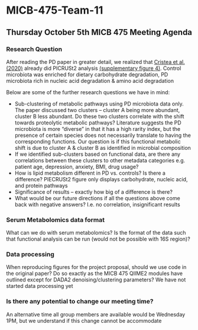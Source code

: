 # MICB-475-Team-11

## Thursday October 5th MICB 475 Meeting Agenda
### Research Question
After reading the PD paper in greater detail, we realized that [Cristea et al. (2020)](https://movementdisorders.onlinelibrary.wiley.com/doi/10.1002/mds.28052)  already did PICRUSt2 analysis [(supplementary figure 4)](https://movementdisorders.onlinelibrary.wiley.com/action/downloadSupplement?doi=10.1002%2Fmds.28052&file=mds28052-sup-0002-FigureS1.pdf). Control microbiota was enriched for dietary carbohydrate degradation, PD microbiota rich in nucleic acid degradation & amino acid degradation 

Below are some of the further research questions we have in mind: 
* Sub-clustering of metabolic pathways using PD microbiota data only. The paper discussed two clusters – cluster A being more abundant, cluster B less abundant. Do these two clusters correlate with the shift towards proteolytic metabolic pathways? Literature suggests the PD microbiota is more “diverse” in that it has a high rarity index, but the presence of certain species does not necessarily translate to having the corresponding functions. Our question is if this functional metabolic shift is due to cluster A & cluster B as identified in microbial composition 
* If we identified sub-clusters based on functional data, are there any correlations between these clusters to other metadata categories e.g. patient age, depression, anxiety, BMI, drug usage? 
* How is lipid metabolism different in PD vs. controls? Is there a difference? PIECRUSt2 figure only displays carbohydrate, nucleic acid, and protein pathways 
* Significance of results – exactly how big of a difference is there?
* What would be our future directions if all the questions above come back with negative answers? I.e. no correlation, insignificant results 

### Serum Metabolomics data format
What can we do with serum metabolomics? Is the format of the data such that functional analysis can be run (would not be possible with 16S region)? 

### Data processing
When reproducing figures for the project proposal, should we use code in the original paper? Do so exactly as the MICB 475 QIIME2 modules have outlined except for DADA2 denoising/clustering parameters? 
We have not started data processing yet 
### Is there any potential to change our meeting time? 
An alternative time all group members are available would be Wednesday 1PM, but we understand if this change cannot be accommodate
